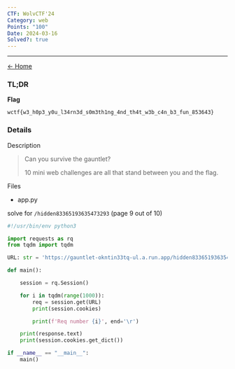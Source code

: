 ```yaml
---
CTF: WolvCTF'24
Category: web
Points: "100"
Date: 2024-03-16
Solved?: true
---
```

----
[<- Home](../../)
### TL;DR

**Flag**

```
wctf{w3_h0p3_y0u_l34rn3d_s0m3th1ng_4nd_th4t_w3b_c4n_b3_fun_853643}
```

### Details

Description

> Can you survive the gauntlet?
> 
> 10 mini web challenges are all that stand between you and the flag.
> 

Files
- app.py


solve for `/hidden83365193635473293` (page 9 out of 10)

```python
#!/usr/bin/env python3

import requests as rq
from tqdm import tqdm

URL: str = 'https://gauntlet-okntin33tq-ul.a.run.app/hidden83365193635473293'

def main():

    session = rq.Session()

    for i in tqdm(range(1000)):
        req = session.get(URL)
        print(session.cookies)

        print(f'Req number {i}', end='\r')

    print(response.text)
    print(session.cookies.get_dict())

if __name__ == "__main__":
    main()

```
